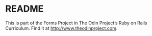 # README

This is part of the Forms Project in The Odin Project’s Ruby on Rails Curriculum. Find it at http://www.theodinproject.com.
